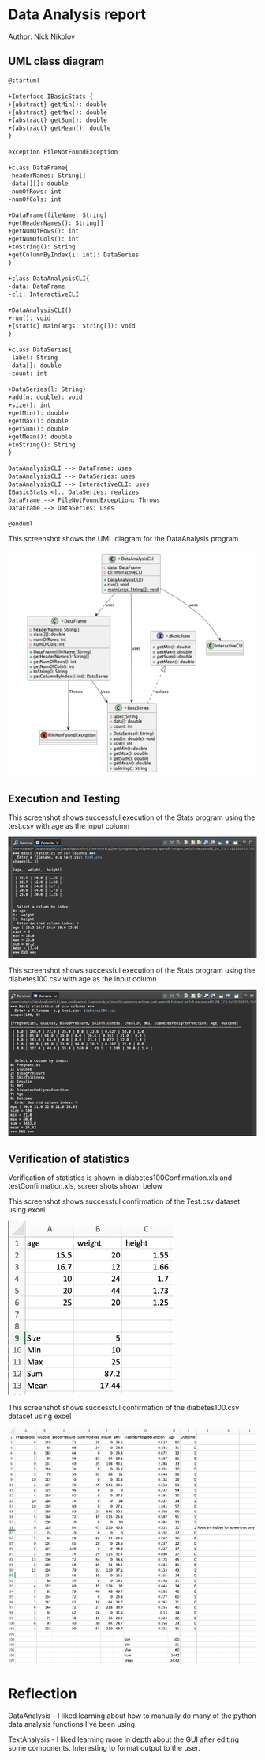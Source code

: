 # Data Analysis report
Author: Nick Nikolov

## UML class diagram
```plantuml
@startuml

+Interface IBasicStats {
+{abstract} getMin(): double
+{abstract} getMax(): double
+{abstract} getSum(): double
+{abstract} getMean(): double
}

exception FileNotFoundException

+class DataFrame{
-headerNames: String[]
-data[][]: double
-numOfRows: int
-numOfCols: int

+DataFrame(fileName: String)
+getHeaderNames(): String[]
+getNumOfRows(): int
+getNumOfCols(): int
+toString(): String
+getColumnByIndex(i: int): DataSeries
}

+class DataAnalysisCLI{
-data: DataFrame
-cli: InteractiveCLI

+DataAnalysisCLI()
+run(): void
+{static} main(args: String[]): void
}

+class DataSeries{
-label: String
-data[]: double
-count: int

+DataSeries(l: String)
+add(n: double): void
+size(): int
+getMin(): double
+getMax(): double
+getSum(): double
+getMean(): double
+toString(): String
}

DataAnalysisCLI --> DataFrame: uses
DataAnalysisCLI --> DataSeries: uses
DataAnalysisCLI --> InteractiveCLI: uses
IBasicStats <|.. DataSeries: realizes
DataFrame --> FileNotFoundException: Throws
DataFrame --> DataSeries: Uses

@enduml
```
This screenshot shows the UML diagram for the DataAnalysis program

![Example screenshot](dataAnalysisUML.png)


## Execution and Testing
This screenshot shows successful execution of the Stats program using the test.csv with age as the input column

![Example screenshot](testJavaOutput.png)

This screenshot shows successful execution of the Stats program using the diabetes100.csv with age as the input column

![Example screenshot](diabetesJavaOutput.png)

## Verification of statistics
Verification of statistics is shown in diabetes100Confirmation.xls and testConfirmation.xls, screenshots shown below

This screenshot shows successful confirmation of the Test.csv dataset using excel

![Example screenshot](testExcelConfirmation.png)

This screenshot shows successful confirmation of the diabetes100.csv dataset using excel

![Example screenshot](diabetesExcelConfirmation.png)


# Reflection
DataAnalysis - I liked learning about how to manually do many of the python data analysis functions I've been using.

TextAnalysis - I liked learning more in depth about the GUI after editing some components. Interesting to format output to the user.
